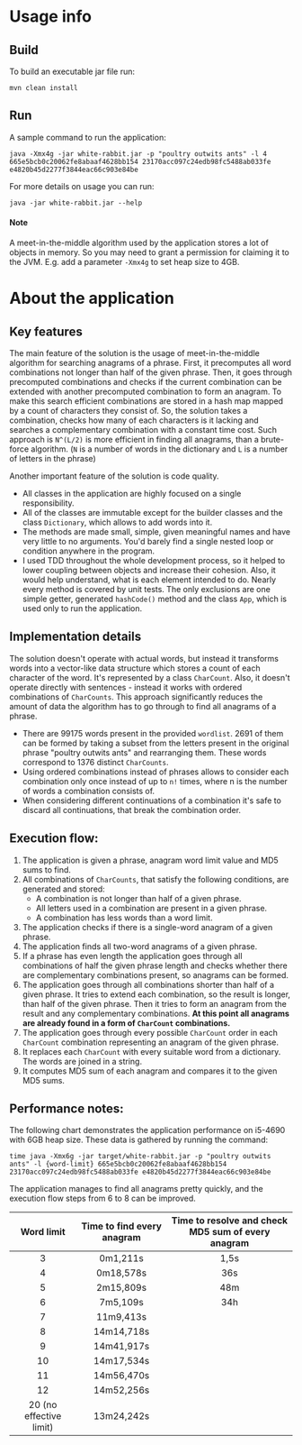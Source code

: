 # Usage info
## Build
To build an executable jar file run:
```
mvn clean install
```
## Run
A sample command to run the application:
```
java -Xmx4g -jar white-rabbit.jar -p "poultry outwits ants" -l 4 665e5bcb0c20062fe8abaaf4628bb154 23170acc097c24edb98fc5488ab033fe e4820b45d2277f3844eac66c903e84be
```
For more details on usage you can run:
```
java -jar white-rabbit.jar --help
```
#### Note
A meet-in-the-middle algorithm used by the application stores a lot of objects in memory. So you may need to grant a permission for claiming it to the JVM. 
E.g. add a parameter `-Xmx4g` to set heap size to 4GB.
# About the application
## Key features
The main feature of the solution is the usage of meet-in-the-middle algorithm for searching anagrams of a phrase. First, it precomputes all word combinations not longer than half of the given phrase. Then, it goes through precomputed combinations and checks if the current combination can be extended with another precomputed combination to form an anagram. To make this search efficient combinations are stored in a hash map mapped by a count of characters they consist of. So, the solution takes a combination, checks how many of each characters is it lacking and searches a complementary combination with a constant time cost.
Such approach is `N^(L/2)` is more efficient in finding all anagrams, than a brute-force algorithm. (`N` is a number of words in the dictionary and `L` is a number of letters in the phrase)

Another important feature of the solution is code quality.
* All classes in the application are highly focused on a single responsibility.
* All of the classes are immutable except for the builder classes and the class `Dictionary`, which allows to add words into it.
* The methods are made small, simple, given meaningful names and have very little to no arguments. You'd barely find a single nested loop or condition anywhere in the program.
* I used TDD throughout the whole development process, so it helped to lower coupling between objects and increase their cohesion. Also, it would help understand, what is each element intended to do. Nearly every method is covered by unit tests. The only exclusions are one simple getter, generated `hashCode()` method and the class `App`, which is used only to run the application.

## Implementation details
The solution doesn't operate with actual words, but instead it transforms words into a vector-like data structure which stores a count of each character of the word. It's represented by a class `CharCount`. Also, it doesn't operate directly with sentences - instead it works with ordered combinations of `CharCounts`. This approach significantly reduces the amount of data the algorithm has to go through to find all anagrams of a phrase.
* There are 99175 words present in the provided `wordlist`. 2691 of them can be formed by taking a subset from the letters present in the original phrase "poultry outwits ants" and rearranging them. These words correspond to 1376 distinct `CharCounts`.
* Using ordered combinations instead of phrases allows to consider each combination only once instead of up to `n!` times, where n is the number of words a combination consists of.
* When considering different continuations of a combination it's safe to discard all continuations, that break the combination order.

## Execution flow:
1) The application is given a phrase, anagram word limit value and MD5 sums to find.
2) All combinations of `CharCounts`, that satisfy the following conditions, are generated and stored: 
   * A combination is not longer than half of a given phrase.
   * All letters used in a combination are present in a given phrase.
   * A combination has less words than a word limit.
3) The application checks if there is a single-word anagram of a given phrase.
4) The application finds all two-word anagrams of a given phrase.
5) If a phrase has even length the application goes through all combinations of half the given phrase length and checks whether there are complementary combinations present, so anagrams can be formed.
6) The application goes through all combinations shorter than half of a given phrase. It tries to extend each combination, so the result is longer, than half of the given phrase. Then it tries to form an anagram from the result and any complementary combinations. 
**At this point all anagrams are already found in a form of `CharCount` combinations.**
7) The application goes through every possible `CharCount` order in each `CharCount` combination representing an anagram of the given phrase.
8) It replaces each `CharCount` with every suitable word from a dictionary. The words are joined in a string.
9) It computes MD5 sum of each anagram and compares it to the given MD5 sums.

## Performance notes:
The following chart demonstrates the application performance on i5-4690 with 6GB heap size.
These data is gathered by running the command:
```
time java -Xmx6g -jar target/white-rabbit.jar -p "poultry outwits ants" -l {word-limit} 665e5bcb0c20062fe8abaaf4628bb154 23170acc097c24edb98fc5488ab033fe e4820b45d2277f3844eac66c903e84be
```
The application manages to find all anagrams pretty quickly, and the execution flow steps from 6 to 8 can be improved.

| Word limit | Time to find every anagram | Time to resolve and check MD5 sum of every anagram | 
| :--------: | :------------------------: | :------------------------------------------------: |
|3|0m1,211s|1,5s|
|4|0m18,578s|36s|
|5|2m15,809s|48m|
|6|7m5,109s|34h|
|7|11m9,413s||
|8|14m14,718s||
|9|14m41,917s||
|10|14m17,534s||
|11|14m56,470s||
|12|14m52,256s||
|20 (no effective limit)|13m24,242s||
